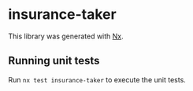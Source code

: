 # insurance-taker

This library was generated with [Nx](https://nx.dev).

## Running unit tests

Run `nx test insurance-taker` to execute the unit tests.
